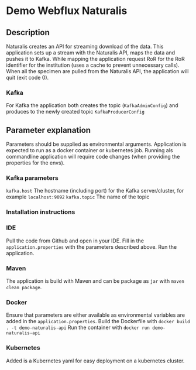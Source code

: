 # Demo Webflux Naturalis

## Description
Naturalis creates an API for streaming download of the data.
This application sets up a stream with the Naturalis API, maps the data and pushes it to Kafka.
While mapping the application request RoR for the RoR identifier for the institution (uses a cache to prevent unnecessary calls).
When all the specimen are pulled from the Naturalis API, the application will quit (exit code 0).

### Kafka
For Kafka the application both creates the topic (`KafkaAdminConfig`) and produces to the newly created topic `KafkaProducerConfig`

## Parameter explanation
Parameters should be supplied as environmental arguments.
Application is expected to run as a docker container or kubernetes job.
Running als commandline application will require code changes (when providing the properties for the envs).

### Kafka parameters

`kafka.host` The hostname (including port) for the Kafka server/cluster, for example `localhost:9092`
`kafka.topic` The name of the topic 

### Installation instructions

### IDE
Pull the code from Github and open in your IDE.
Fill in the `application.properties` with the parameters described above.
Run the application.

### Maven 
The application is build with Maven and can be package as `jar` with `maven clean package`.

### Docker
Ensure that parameters are either available as environmental variables are added in the `application.properties`.
Build the Dockerfile with `docker build . -t demo-naturalis-api`
Run the container with `docker run demo-naturalis-api`

### Kubernetes
Added is a Kubernetes yaml for easy deployment on a kubernetes cluster.
